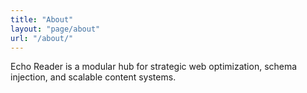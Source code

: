 ```yaml
---
title: "About"
layout: "page/about"
url: "/about/"
---
```


Echo Reader is a modular hub for strategic web optimization, schema injection, and scalable content systems.
